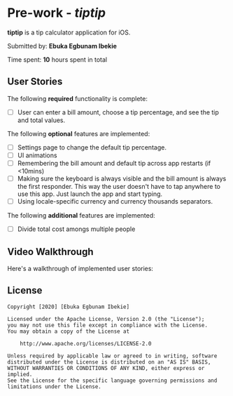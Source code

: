 # Pre-work - *tiptip*

**tiptip** is a tip calculator application for iOS.

Submitted by: **Ebuka Egbunam Ibekie**

Time spent: **10** hours spent in total

## User Stories

The following **required** functionality is complete:

* [ ] User can enter a bill amount, choose a tip percentage, and see the tip and total values.


The following **optional** features are implemented:
* [ ] Settings page to change the default tip percentage.
* [ ] UI animations
* [ ] Remembering the bill amount  and default tip across app restarts (if <10mins)
* [ ] Making sure the keyboard is always visible and the bill amount is always the first responder. This way the user doesn't have to tap anywhere to use this app. Just launch the app and start typing.
* [ ] Using locale-specific currency and currency thousands separators.

The following **additional** features are implemented:

- [ ] Divide total cost amongs multiple people


## Video Walkthrough 

Here's a walkthrough of implemented user stories:
<a href="//imgur.com/a/eVuyVyf"></a>
<blockquote class="imgur-embed-pub" lang="en" data-id="a/eVuyVyf"><a href="//imgur.com/a/eVuyVyf"></a></blockquote><script async src="//s.imgur.com/min/embed.js" charset="utf-8"></script>


## License

    Copyright [2020] [Ebuka Egbunam Ibekie]

    Licensed under the Apache License, Version 2.0 (the "License");
    you may not use this file except in compliance with the License.
    You may obtain a copy of the License at

        http://www.apache.org/licenses/LICENSE-2.0

    Unless required by applicable law or agreed to in writing, software
    distributed under the License is distributed on an "AS IS" BASIS,
    WITHOUT WARRANTIES OR CONDITIONS OF ANY KIND, either express or implied.
    See the License for the specific language governing permissions and
    limitations under the License.
